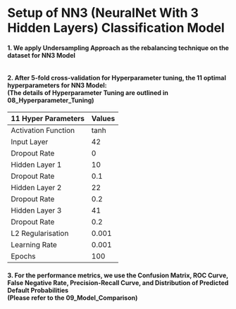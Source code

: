 # Setup of NN3 (NeuralNet With 3 Hidden Layers) Classification Model
#### 1. We apply Undersampling Approach as the rebalancing technique on the dataset for NN3 Model <br><br><br> 2. After 5-fold cross-validation for Hyperparameter tuning, the 11 optimal hyperparameters for NN3 Model: <br> (The details of Hyperparameter Tuning are outlined in 08_Hyperparameter_Tuning)

| 11 Hyper Parameters  | Values |
|----------------------|--------|
| Activation Function  | tanh   |
| Input Layer          | 42     |
| Dropout Rate         | 0      |
| Hidden Layer 1       | 10     |
| Dropout Rate         | 0.1    |
| Hidden Layer 2       | 22     |
| Dropout Rate         | 0.2    |
| Hidden Layer 3       | 41     |
| Dropout Rate         | 0.2    |
| L2 Regularisation    | 0.001  |
| Learning Rate        | 0.001  |
| Epochs               | 100    |     

#### 3. For the performance metrics, we use the Confusion Matrix, ROC Curve, False Negative Rate, Precision-Recall Curve, and Distribution of Predicted Default Probabilities <br> (Please refer to the 09_Model_Comparison)
